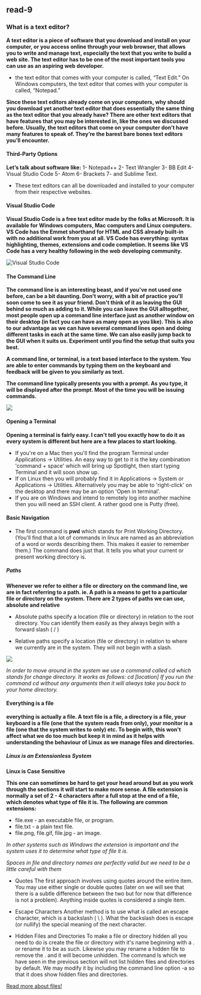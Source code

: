 ## read-9

### What is a text editor?

**A text editor is a piece of software that you download and install on your computer, or you access online through your web browser, that allows you to write and manage text, especially the text that you write to build a web site. The text editor has to be one of the most important tools you can use as an aspiring web developer.**
* the text editor that comes with your computer is called, “Text Edit.” On Windows computers, the text editor that comes with your computer is called, “Notepad.”

**Since these text editors already come on your computers, why should you download yet another text editor that does essentially the same thing as the text editor that you already have? There are other text editors that have features that you may be interested in, like the ones we discussed before. Usually, the text editors that come on your computer don’t have many features to speak of. They’re the barest bare bones text editors you’ll encounter.**

#### Third-Party Options
**Let’s talk about software like:**
1- Notepad++
2- Text Wrangler
3- BB Edit
4- Visual Studio Code
5- Atom
6- Brackets
7- and Sublime Text.
* These text editors can all be downloaded and installed to your computer from their respective websites.

#### Visual Studio Code
**Visual Studio Code is a free text editor made by the folks at Microsoft. It is available for Windows computers, Mac computers and Linux computers. VS Code has the Emmet shorthand for HTML and CSS already built-in with no additional work from you at all. VS Code has everything: syntax highlighting, themes, extensions and code completion. It seems like VS Code has a very healthy following in the web developing community.**

![Visual Studio Code](https://upload.wikimedia.org/wikipedia/commons/thumb/9/9a/Visual_Studio_Code_1.35_icon.svg/1200px-Visual_Studio_Code_1.35_icon.svg.png)

#### The Command Line
**The command line is an interesting beast, and if you've not used one before, can be a bit daunting. Don't worry, with a bit of practice you'll soon come to see it as your friend. Don't think of it as leaving the GUI behind so much as adding to it. While you can leave the GUI alltogether, most people open up a command line interface just as another window on their desktop (in fact you can have as many open as you like). This is also to our advantage as we can have several command lines open and doing different tasks in each at the same time. We can also easily jump back to the GUI when it suits us. Experiment until you find the setup that suits you best.**

**A command line, or terminal, is a text based interface to the system. You are able to enter commands by typing them on the keyboard and feedback will be given to you similarly as text.**

**The command line typically presents you with a prompt. As you type, it will be displayed after the prompt. Most of the time you will be issuing commands.**

![](https://www.ictlounge.com/Images/command_line_interface_large.gif)


#### Opening a Terminal

**Opening a terminal is fairly easy. I can't tell you exactly how to do it as every system is different but here are a few places to start looking.**

* If you're on a Mac then you'll find the program Terminal under Applications -> Utilities. An easy way to get to it is the key combination 'command + space' which will bring up Spotlight, then start typing Terminal and it will soon show up.
* If on Linux then you will probably find it in Applications -> System or Applications -> Utilities. Alternatively you may be able to 'right-click' on the desktop and there may be an option 'Open in terminal'.
* If you are on Windows and intend to remotely log into another machine then you will need an SSH client. A rather good one is Putty (free).

#### Basic Navigation
- The first command is **pwd** which stands for Print Working Directory. (You'll find that a lot of commands in linux are named as an abbreviation of a word or words describing them. This makes it easier to remember them.) The command does just that. It tells you what your current or present working directory is.

##### Paths
**Whenever we refer to either a file or directory on the command line, we are in fact referring to a path. ie. A path is a means to get to a particular file or directory on the system.
There are 2 types of paths we can use, absolute and relative**
* Absolute paths specify a location (file or directory) in relation to the root directory. You can identify them easily as they always begin with a forward slash ( / )

* Relative paths specify a location (file or directory) in relation to where we currently are in the system. They will not begin with a slash.

![](https://s2.studylib.net/store/data/005441378_1-199f4db3c92c35f93901f9c6626fbcc7.png)

*In order to move around in the system we use a command called cd which stands for change directory. It works as follows:*
*cd [location]
If you run the command cd without any arguments then it will always take you back to your home directory.*

#### Everything is a file

**everything is actually a file. A text file is a file, a directory is a file, your keyboard is a file (one that the system reads from only), your monitor is a file (one that the system writes to only) etc. To begin with, this won't affect what we do too much but keep it in mind as it helps with understanding the behaviour of Linux as we manage files and directories.**

##### Linux is an Extensionless System
**Linux is Case Sensitive**

**This one can sometimes be hard to get your head around but as you work through the sections it will start to make more sense. A file extension is normally a set of 2 - 4 characters after a full stop at the end of a file, which denotes what type of file it is. The following are common extensions:**

* file.exe - an executable file, or program.
* file.txt - a plain text file.
* file.png, file.gif, file.jpg - an image.

*In other systems such as Windows the extension is important and the system uses it to determine what type of file it is.*

*Spaces in file and directory names are perfectly valid but we need to be a little careful with them*

* Quotes
The first approach involves using quotes around the entire item. You may use either single or double quotes (later on we will see that there is a subtle difference between the two but for now that difference is not a problem). Anything inside quotes is considered a single item.
* Escape Characters
Another method is to use what is called an escape character, which is a backslash ( \ ). What the backslash does is escape (or nullify) the special meaning of the next character.

* Hidden Files and Directories
To make a file or directory hidden all you need to do is create the file or directory with it's name beginning with a . or rename it to be as such. Likewise you may rename a hidden file to remove the . and it will become unhidden. The command ls which we have seen in the previous section will not list hidden files and directories by default. We may modify it by including the command line option -a so that it does show hidden files and directories.

[Read more about files!](https://ryanstutorials.net/linuxtutorial/aboutfiles.php)




